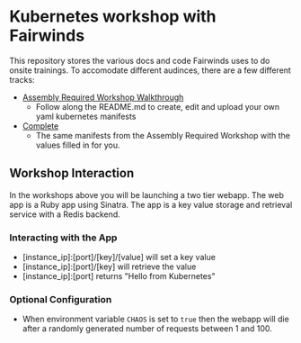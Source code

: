 # Kubernetes workshop with Fairwinds

This repository stores the various docs and code Fairwinds uses to do onsite trainings. To accomodate different audinces, there are a few different tracks:

* [Assembly Required Workshop Walkthrough](assembly_required/README.md)
  * Follow along the README.md to create, edit and upload your own yaml kubernetes manifests
* [Complete](complete)
  * The same manifests from the Assembly Required Workshop with the values filled in for you.

## Workshop Interaction

In the workshops above you will be launching a two tier webapp. The web app is a Ruby app using Sinatra. The app is a key value storage and retrieval service with a Redis backend.

### Interacting with the App
* [instance_ip]:[port]/[key]/[value] will set a key value
* [instance_ip]:[port]/[key] will retrieve the value
* [instance_ip]:[port] returns "Hello from Kubernetes"

### Optional Configuration
* When environment variable `CHAOS` is set to `true` then the webapp will die after a randomly generated number of requests between 1 and 100.
